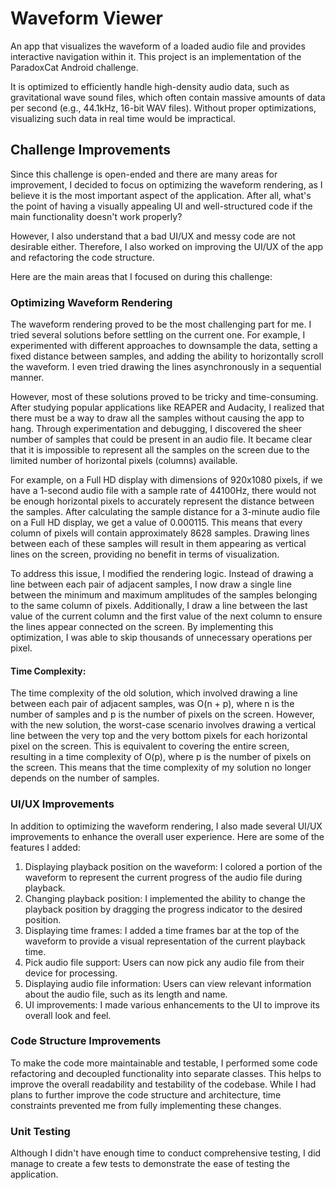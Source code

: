 # Waveform Viewer
An app that visualizes the waveform of a loaded audio file and provides interactive navigation within it. This project is an implementation of the ParadoxCat Android challenge.

It is optimized to efficiently handle high-density audio data, such as gravitational wave sound files, which often contain massive amounts of data per second (e.g., 44.1kHz, 16-bit WAV files). Without proper optimizations, visualizing such data in real time would be impractical.

## Challenge Improvements

Since this challenge is open-ended and there are many areas for improvement, I decided to focus on optimizing the waveform rendering, as I believe it is the most important aspect of the application. After all, what's the point of having a visually appealing UI and well-structured code if the main functionality doesn't work properly?

However, I also understand that a bad UI/UX and messy code are not desirable either. Therefore, I also worked on improving the UI/UX of the app and refactoring the code structure.

Here are the main areas that I focused on during this challenge:

### Optimizing Waveform Rendering

The waveform rendering proved to be the most challenging part for me. I tried several solutions before settling on the current one. For example, I experimented with different approaches to downsample the data, setting a fixed distance between samples, and adding the ability to horizontally scroll the waveform. I even tried drawing the lines asynchronously in a sequential manner.

However, most of these solutions proved to be tricky and time-consuming. After studying popular applications like REAPER and Audacity, I realized that there must be a way to draw all the samples without causing the app to hang. Through experimentation and debugging, I discovered the sheer number of samples that could be present in an audio file. It became clear that it is impossible to represent all the samples on the screen due to the limited number of horizontal pixels (columns) available.

For example, on a Full HD display with dimensions of 920x1080 pixels, if we have a 1-second audio file with a sample rate of 44100Hz, there would not be enough horizontal pixels to accurately represent the distance between the samples. After calculating the sample distance for a 3-minute audio file on a Full HD display, we get a value of 0.000115. This means that every column of pixels will contain approximately 8628 samples. Drawing lines between each of these samples will result in them appearing as vertical lines on the screen, providing no benefit in terms of visualization.

To address this issue, I modified the rendering logic. Instead of drawing a line between each pair of adjacent samples, I now draw a single line between the minimum and maximum amplitudes of the samples belonging to the same column of pixels. Additionally, I draw a line between the last value of the current column and the first value of the next column to ensure the lines appear connected on the screen. By implementing this optimization, I was able to skip thousands of unnecessary operations per pixel.

#### Time Complexity:

The time complexity of the old solution, which involved drawing a line between each pair of adjacent samples, was O(n + p), where n is the number of samples and p is the number of pixels on the screen.
However, with the new solution, the worst-case scenario involves drawing a vertical line between the very top and the very bottom pixels for each horizontal pixel on the screen. This is equivalent to covering the entire screen, resulting in a time complexity of O(p), where p is the number of pixels on the screen. This means that the time complexity of my solution no longer depends on the number of samples.

### UI/UX Improvements

In addition to optimizing the waveform rendering, I also made several UI/UX improvements to enhance the overall user experience. Here are some of the features I added:

1. Displaying playback position on the waveform: I colored a portion of the waveform to represent the current progress of the audio file during playback.
2. Changing playback position: I implemented the ability to change the playback position by dragging the progress indicator to the desired position.
3. Displaying time frames: I added a time frames bar at the top of the waveform to provide a visual representation of the current playback time.
4. Pick audio file support: Users can now pick any audio file from their device for processing.
5. Displaying audio file information: Users can view relevant information about the audio file, such as its length and name.
6. UI improvements: I made various enhancements to the UI to improve its overall look and feel.

### Code Structure Improvements

To make the code more maintainable and testable, I performed some code refactoring and decoupled functionality into separate classes. This helps to improve the overall readability and testability of the codebase. While I had plans to further improve the code structure and architecture, time constraints prevented me from fully implementing these changes.

### Unit Testing

Although I didn't have enough time to conduct comprehensive testing, I did manage to create a few tests to demonstrate the ease of testing the application.
